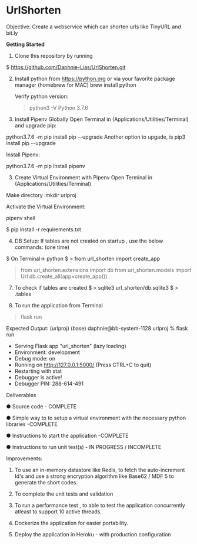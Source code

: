 # UrlShorten
Objective: Create a webservice which can shorten urls like TinyURL and bit.ly

**Getting Started**

1. Clone this repository by running

$ https://github.com/Daphnie-Lias/UrlShorten.git

2. Install python from https://python.org or via your favorite package manager (homebrew for MAC)
   brew install python
  
   Verify python version: 
   >python3 -V 
   >Python 3.7.6


2. Install Pipenv Globally
Open Terminal in (Applications/Utilities/Terminal) and upgrade pip:

python3.7.6 -m pip install pip --upgrade
Another option to upgade, is pip3 install pip --upgrade

Install Pipenv:

python3.7.6 -m pip install pipenv

3. Create Virtual Environment with Pipenv
Open Terminal in (Applications/Utilities/Terminal)

Make directory :mkdir urlproj

Activate the Virtual Environment:

pipenv shell
 
$ pip install -r requirements.txt

4. DB Setup:
 If tables are not created on startup , use the below commands: (one time) 

$ On Terminal-> python
$ > from url_shorten import create_app
>from url_shorten.extensions import db
>from url_shorten.models import Url
> db.create_all(app=create_app())

7. To check if tables are created 
$ > sqlite3 url_shorten/db.sqlite3
$ > .tables

8. To run the application from Terminal 
> flask run

Expected Output:
(urlproj) (base) daphnie@bb-system-1128 urlproj % flask run
 * Serving Flask app "url_shorten" (lazy loading)
 * Environment: development
 * Debug mode: on
 * Running on http://127.0.0.1:5000/ (Press CTRL+C to quit)
 * Restarting with stat
 * Debugger is active!
 * Debugger PIN: 288-614-491

Deliverables

● Source code - COMPLETE

● Simple way to to setup a virtual environment with the necessary python libraries -COMPLETE

● Instructions to start the application -COMPLETE

● Instructions to run unit test(s) - IN PROGRESS / INCOMPLETE


Improvements:

1. To use an in-memory datastore like Redis, to fetch the auto-increment Id's and use a strong encryption algorithm like Base62 / MDF 5 to generate the short codes.

2. To complete the unit tests and validation 

3. To run a performance test , to able to test the application concurrently atleast to support 10 active threads.

4. Dockerize the application for easier portability.

4. Deploy the application in Heroku - with production configuration


